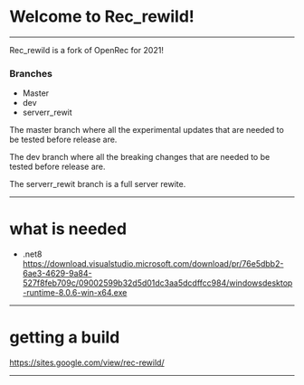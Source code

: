 # Welcome to Rec_rewild!
---
Rec_rewild is a fork of OpenRec for 2021!

### Branches
 - Master
 - dev
 - serverr_rewit

The master branch where all the experimental updates that are needed to be tested before release are.

The dev branch where all the breaking changes that are needed to be tested before release are.

The serverr_rewit branch is a full server rewite.

---
# what is needed
- .net8
https://download.visualstudio.microsoft.com/download/pr/76e5dbb2-6ae3-4629-9a84-527f8feb709c/09002599b32d5d01dc3aa5dcdffcc984/windowsdesktop-runtime-8.0.6-win-x64.exe
---
# getting a build

https://sites.google.com/view/rec-rewild/

---


